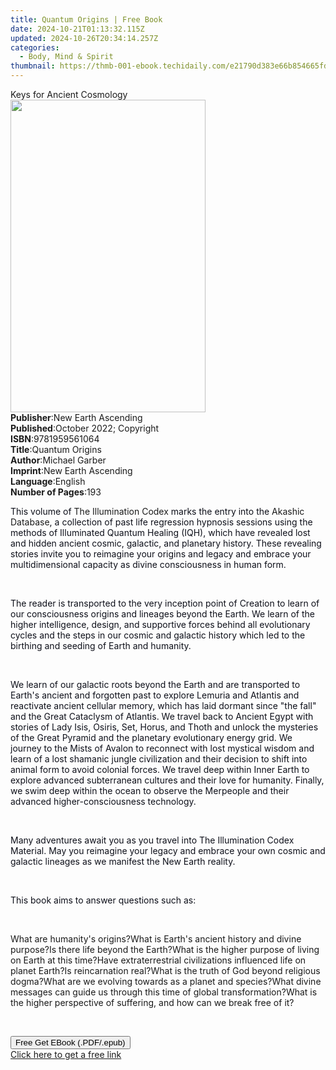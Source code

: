 ```yaml
---
title: Quantum Origins | Free Book
date: 2024-10-21T01:13:32.115Z
updated: 2024-10-26T20:34:14.257Z
categories:
  - Body, Mind & Spirit
thumbnail: https://thmb-001-ebook.techidaily.com/e21790d383e66b854665fd4a197da45d6851a4988073144076ad2428d3913744.jpg
---
```

<main id="book-container">
  <div class="flex flex-col">
    <div class="book-brief flex-1 py-6 px-4 sm:p-6 md:py-10 md:px-8">
      <!-- brief-->
      <div class="book-brief-main">Keys for Ancient Cosmology</div>
    </div>
    <div
      class="book-meta-info flex-1 grid gap-4 col-start-1 col-end-3 row-start-1 sm:mb-6 sm:grid-cols-4 lg:gap-6 lg:col-start-2 lg:row-end-6 lg:row-span-6 lg:mb-0"
    >
      <div
        class="book-meta-info-left place-content-center mt-4 p-4 text-sm leading-6 col-start-2 col-span-2 dark:text-slate-400"
      >
        <img
          class="w-full h-500 object-cover rounded-lg sm:h-255 sm:col-span-2 lg:col-span-full"
          src="https://img-001-ebook.techidaily.com/c2573bb36b35dc6d5e85d38b9ced5c8939ec13d30a3c87dcfc7423191a40238f.jpg"
          alt=""
          width="312"
          height="500"
        />
      </div>
      <div
        class="book-meta-info-right mt-2 col-start-1 row-start-2 col-span-3 self-center"
      >
        <!-- meta data  -->
        <div class="flex flex-col px-4 md:px-8">
          <div class="flex-1">
            <strong>Publisher</strong>:<span class="px-2"
              >New Earth Ascending</span
            >
          </div>
          <div class="flex-1">
            <strong>Published</strong>:<span class="px-2"
              >October 2022; Copyright</span
            >
          </div>
          <div class="flex-1">
            <strong>ISBN</strong>:<span class="px-2">9781959561064</span>
          </div>
          <div class="flex-1">
            <strong>Title</strong>:<span class="px-2">Quantum Origins</span>
          </div>
          <div class="flex-1">
            <strong>Author</strong>:<span class="px-2">Michael Garber</span>
          </div>
          <div class="flex-1">
            <strong>Imprint</strong>:<span class="px-2"
              >New Earth Ascending</span
            >
          </div>
          <div class="flex-1">
            <strong>Language</strong>:<span class="px-2">English</span>
          </div>
          <div class="flex-1">
            <strong>Number of Pages</strong>:<span class="px-2">193</span>
          </div>
        </div>
      </div>
    </div>
    <div class="book-description flex-1 py-6 px-4 sm:p-6 md:py-10 md:px-8">
      <div class="book-description-main">
        <div accordion-content="" id="description">
          <p>
            <span
              style="background-color: rgba(0, 0, 0, 0); color: rgb(14, 16, 26)"
              >This volume of </span
            >The Illumination Codex
            <span
              style="background-color: rgba(0, 0, 0, 0); color: rgb(14, 16, 26)"
              >marks the entry into the </span
            >Akashic Database<span
              style="background-color: rgba(0, 0, 0, 0); color: rgb(14, 16, 26)"
              >, a collection of past life regression hypnosis sessions using
              the methods of Illuminated Quantum Healing (IQH), which have
              revealed lost and hidden ancient cosmic, galactic, and planetary
              history. These revealing stories invite you to reimagine your
              origins and legacy and embrace your multidimensional capacity as
              divine consciousness in human form.</span
            >
          </p>
          <p>
            <span
              style="background-color: rgba(0, 0, 0, 0); color: rgb(14, 16, 26)"
              >&nbsp;</span
            >
          </p>
          <p>
            <span
              style="background-color: rgba(0, 0, 0, 0); color: rgb(14, 16, 26)"
              >The reader is transported to the very inception point of Creation
              to learn of our consciousness origins and lineages beyond the
              Earth. We learn of the higher intelligence, design, and supportive
              forces behind all evolutionary cycles and the steps in our cosmic
              and galactic history which led to the birthing and seeding of
              Earth and humanity.&nbsp;</span
            >
          </p>
          <p>
            <span
              style="background-color: rgba(0, 0, 0, 0); color: rgb(14, 16, 26)"
              >&nbsp;</span
            >
          </p>
          <p>
            <span
              style="background-color: rgba(0, 0, 0, 0); color: rgb(14, 16, 26)"
              >We learn of our galactic roots beyond the Earth and are
              transported to Earth's ancient and forgotten past to explore
              Lemuria and Atlantis and reactivate ancient cellular memory, which
              has laid dormant since "the fall" and the Great Cataclysm of
              Atlantis. We travel back to Ancient Egypt with stories of Lady
              Isis, Osiris, Set, Horus, and Thoth and unlock the mysteries of
              the Great Pyramid and the planetary evolutionary energy grid. We
              journey to the Mists of Avalon to reconnect with lost mystical
              wisdom and learn of a lost shamanic jungle civilization and their
              decision to shift into animal form to avoid colonial forces. We
              travel deep within Inner Earth to explore advanced subterranean
              cultures and their love for humanity. Finally, we swim deep within
              the ocean to observe the Merpeople and their advanced
              higher-consciousness technology.&nbsp;</span
            >
          </p>
          <p>
            <span
              style="background-color: rgba(0, 0, 0, 0); color: rgb(14, 16, 26)"
              >&nbsp;</span
            >
          </p>
          <p>
            <span
              style="background-color: rgba(0, 0, 0, 0); color: rgb(14, 16, 26)"
              >Many adventures await you as you travel into The Illumination
              Codex Material. May you reimagine your legacy and embrace your own
              cosmic and galactic lineages as we manifest the New Earth
              reality.&nbsp;&nbsp;</span
            >
          </p>
          <p><br /></p>
          <p>
            <span
              style="background-color: rgba(0, 0, 0, 0); color: rgb(14, 16, 26)"
              >This book aims to answer questions such as:</span
            >
          </p>
          <p><br /></p>
          What are humanity's origins?What is Earth's ancient history and divine
          purpose?Is there life beyond the Earth?What is the higher purpose of
          living on Earth at this time?Have extraterrestrial civilizations
          influenced life on planet Earth?Is reincarnation real?What is the
          truth of God beyond religious dogma?What are we evolving towards as a
          planet and species?What divine messages can guide us through this time
          of global transformation?What is the higher perspective of suffering,
          and how can we break free of it?
          <p><br /></p>
        </div>
        <div class="accordion-fader"></div>
      </div>
    </div>
    <div class="book-excerpts flex-1 py-6 px-4 sm:p-6 md:py-10 md:px-8"></div>
    <div
      class="book-about-author flex-1 py-6 px-4 sm:p-6 md:py-10 md:px-8"
    ></div>
    <div class="book-free-get flex-1 py-6 px-4 sm:p-6 md:py-10 md:px-8">
      <button
        id="btn-free-get"
        class="bg-blue-500 hover:bg-blue-700 text-white font-bold py-2 px-4 rounded"
      >
        Free Get EBook (.PDF/.epub)
      </button>
      <div id="countdown-display" class="px-2 text-lg mt-2"></div>
      <a
        id="free-link"
        class="hidden bg-blue-500 hover:bg-blue-700 text-white font-bold py-2 px-4 rounded"
        href="https://www.ebooks.com/en-us/book/210703534/quantum-origins/michael-garber/"
        target="_blank"
        >Click here to get a free link</a
      >
    </div>
    <script>
      let countdownTime = 0;
      let countdownInterval = null;
      document
        .getElementById('btn-free-get')
        .addEventListener('click', startCountdown);
      function startCountdown() {
        countdownTime = new Date().getTime() + 60000 * 3;
        countdownInterval = setInterval(updateCountdown, 1000);
        document.getElementById('btn-free-get').disabled = true;
        document
          .getElementById('btn-free-get')
          .classList.add('bg-gray-500', 'cursor-not-allowed');
      }
      function updateCountdown() {
        let currentTime = new Date().getTime();
        let timeLeft = countdownTime - currentTime;
        let secondsLeft = Math.floor(timeLeft / 1000);
        document.getElementById('countdown-display').innerHTML =
          `Remaining time: ${secondsLeft} seconds.`;
        if (secondsLeft <= 0) {
          clearInterval(countdownInterval);
          document.getElementById('btn-free-get').classList.add('hidden');
          document.getElementById('free-link').classList.remove('hidden');
          document.getElementById('countdown-display').innerHTML = '';
        }
      }
    </script>
  </div>
</main>

<ins class="adsbygoogle"
      style="display:block"
      data-ad-client="ca-pub-7571918770474297"
      data-ad-slot="8358498916"
      data-ad-format="auto"
      data-full-width-responsive="true"></ins>
    